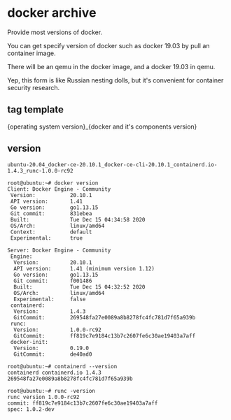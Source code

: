 # docker archive

Provide most versions of docker. 

You can get specify version of docker such as docker 19.03 by pull an container image.

There will be an qemu in the docker image, and a docker 19.03 in qemu.

Yep, this form is like Russian nesting dolls, but it's convenient for container security research.

## tag template
{operating system version}_{docker and it's components version}

## version
`ubuntu-20.04_docker-ce-20.10.1_docker-ce-cli-20.10.1_containerd.io-1.4.3_runc-1.0.0-rc92`


```
root@ubuntu:~# docker version
Client: Docker Engine - Community
 Version:           20.10.1
 API version:       1.41
 Go version:        go1.13.15
 Git commit:        831ebea
 Built:             Tue Dec 15 04:34:58 2020
 OS/Arch:           linux/amd64
 Context:           default
 Experimental:      true

Server: Docker Engine - Community
 Engine:
  Version:          20.10.1
  API version:      1.41 (minimum version 1.12)
  Go version:       go1.13.15
  Git commit:       f001486
  Built:            Tue Dec 15 04:32:52 2020
  OS/Arch:          linux/amd64
  Experimental:     false
 containerd:
  Version:          1.4.3
  GitCommit:        269548fa27e0089a8b8278fc4fc781d7f65a939b
 runc:
  Version:          1.0.0-rc92
  GitCommit:        ff819c7e9184c13b7c2607fe6c30ae19403a7aff
 docker-init:
  Version:          0.19.0
  GitCommit:        de40ad0
```

```
root@ubuntu:~# containerd --version
containerd containerd.io 1.4.3 269548fa27e0089a8b8278fc4fc781d7f65a939b
```

```
root@ubuntu:~# runc -version
runc version 1.0.0-rc92
commit: ff819c7e9184c13b7c2607fe6c30ae19403a7aff
spec: 1.0.2-dev
```